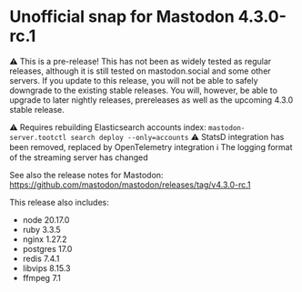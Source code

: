 # Unofficial snap for Mastodon 4.3.0-rc.1

⚠️ This is a pre-release! This has not been as widely tested as regular releases, although it is still tested on mastodon.social and some other servers. If you update to this release, you will not be able to safely downgrade to the existing stable releases. You will, however, be able to upgrade to later nightly releases, prereleases as well as the upcoming 4.3.0 stable release.

⚠️ Requires rebuilding Elasticsearch accounts index: `mastodon-server.tootctl search deploy --only=accounts`
⚠️ StatsD integration has been removed, replaced by OpenTelemetry integration
ℹ️ The logging format of the streaming server has changed

See also the release notes for Mastodon: https://github.com/mastodon/mastodon/releases/tag/v4.3.0-rc.1

This release also includes:

* node 20.17.0
* ruby 3.3.5
* nginx 1.27.2
* postgres 17.0
* redis 7.4.1
* libvips 8.15.3
* ffmpeg 7.1
